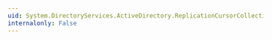 ```yaml
---
uid: System.DirectoryServices.ActiveDirectory.ReplicationCursorCollection.IndexOf(System.DirectoryServices.ActiveDirectory.ReplicationCursor)
internalonly: False
---
```

